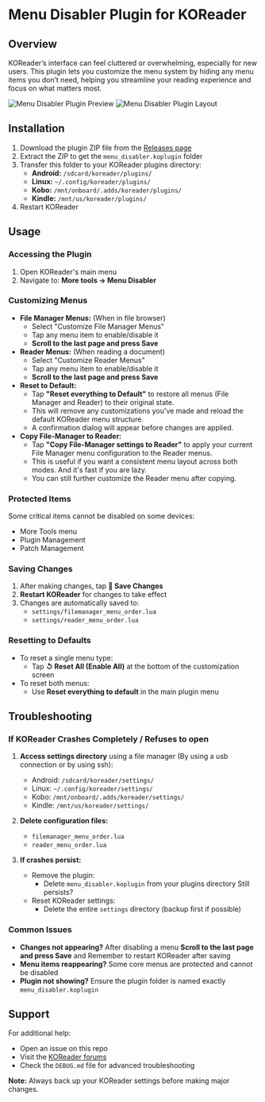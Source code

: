 # Menu Disabler Plugin for KOReader

## Overview
KOReader’s interface can feel cluttered or overwhelming, especially for new users. This plugin lets you customize the menu system by hiding any menu items you don’t need, helping you streamline your reading experience and focus on what matters most.

![Menu Disabler Plugin Preview](https://github.com/user-attachments/assets/60db671c-e300-4b01-a230-5cc40e697f2a)
![Menu Disabler Plugin Layout](https://github.com/user-attachments/assets/fd7a9599-b89a-4bc6-a835-1cb67a3f8a84)


## Installation
1. Download the plugin ZIP file from the [Releases page](https://github.com/JoeBumm/menu_customizer.koplugin/releases/)
2. Extract the ZIP to get the `menu_disabler.koplugin` folder
3. Transfer this folder to your KOReader plugins directory:
   - **Android:** `/sdcard/koreader/plugins/`
   - **Linux:** `~/.config/koreader/plugins/`
   - **Kobo:** `/mnt/onboard/.adds/koreader/plugins/`
   - **Kindle:** `/mnt/us/koreader/plugins/`
4. Restart KOReader

## Usage
### Accessing the Plugin
1. Open KOReader's main menu
2. Navigate to: **More tools → Menu Disabler**

### Customizing Menus
- **File Manager Menus:** (When in file browser)
  - Select "Customize File Manager Menus"
  - Tap any menu item to enable/disable it
  - **Scroll to the last page and press Save**
- **Reader Menus:** (When reading a document)
  - Select "Customize Reader Menus"
  - Tap any menu item to enable/disable it
  - **Scroll to the last page and press Save**
- **Reset to Default:**
  - Tap **"Reset everything to Default"** to restore all menus (File Manager and Reader) to their original state.
  - This will remove any customizations you've made and reload the default KOReader menu structure.
  - A confirmation dialog will appear before changes are applied.
- **Copy File-Manager to Reader:**
  - Tap **"Copy File-Manager settings to Reader"** to apply your current File Manager menu configuration to the Reader menus.
  - This is useful if you want a consistent menu layout across both modes. And it's fast if you are lazy.
  - You can still further customize the Reader menu after copying.

### Protected Items
Some critical items cannot be disabled on some devices:
- More Tools menu
- Plugin Management
- Patch Management

### Saving Changes
1. After making changes, tap **💾 Save Changes**
2. **Restart KOReader** for changes to take effect
3. Changes are automatically saved to:
   - `settings/filemanager_menu_order.lua`
   - `settings/reader_menu_order.lua`

### Resetting to Defaults
- To reset a single menu type:
  - Tap **↺ Reset All (Enable All)** at the bottom of the customization screen
- To reset both menus:
  - Use **Reset everything to default** in the main plugin menu

## Troubleshooting
### If KOReader Crashes Completely / Refuses to open 
1. **Access settings directory** using a file manager (By using a usb connection or by using ssh):
   - Android: `/sdcard/koreader/settings/`
   - Linux: `~/.config/koreader/settings/`
   - Kobo: `/mnt/onboard/.adds/koreader/settings/`
   - Kindle: `/mnt/us/koreader/settings/`

2. **Delete configuration files:**
   - `filemanager_menu_order.lua`
   - `reader_menu_order.lua`

3. **If crashes persist:**
   - Remove the plugin:
     - Delete `menu_disabler.koplugin` from your plugins directory
   Still persists? 
   - Reset KOReader settings:
     - Delete the entire `settings` directory (backup first if possible)

### Common Issues
- **Changes not appearing?** After disabling a menu **Scroll to the last page and press Save** and Remember to restart KOReader after saving
- **Menu items reappearing?** Some core menus are protected and cannot be disabled
- **Plugin not showing?** Ensure the plugin folder is named exactly `menu_disabler.koplugin`

## Support
For additional help:
- Open an issue on this repo
- Visit the [KOReader forums](https://github.com/koreader/koreader/discussions)
- Check the `DEBUG.md` file for advanced troubleshooting

**Note:** Always back up your KOReader settings before making major changes.
